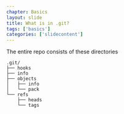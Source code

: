 ```yaml
---
chapter: Basics
layout: slide
title: What is in .git?
tags: ['basics']
categories: ['slidecontent']
---
```


The entire repo consists of these directories

	.git/
	├── hooks
	├── info
	├── objects
	│   ├── info
	│   └── pack
	└── refs
	    ├── heads
	    └── tags